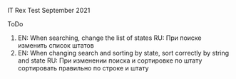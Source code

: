 IT Rex Test September 2021

ToDo

1. 
    EN: When searching, change the list of states
    RU: При поиске изменить список штатов
2. 
    EN: When changing search and sorting by state, sort correctly by string and state
    RU: При изменении поиска и сортировке по штату сортировать правильно по строке и штату
    

    
